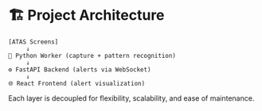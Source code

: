 # 🏗️ Project Architecture

```
[ATAS Screens]
     ↓
🐍 Python Worker (capture + pattern recognition)
     ↓
⚙️ FastAPI Backend (alerts via WebSocket)
     ↓
🌐 React Frontend (alert visualization)
```

Each layer is decoupled for flexibility, scalability, and ease of maintenance.
